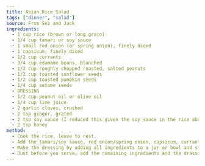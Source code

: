 ```yaml
---
title: Asian Rice Salad
tags: ["dinner", "salad"]
source: From Sez and Jack
ingredients:
  - 1 cup rice (brown or long grain)
  - 1/4 cup tamari or soy sauce
  - 1 small red onion (or spring onion), finely diced
  - 1 capsicum, finely diced
  - 1/2 cup currants
  - 3/4 cup edamame beans, blanched
  - 1/2 cup roughly chopped roasted, salted peanuts
  - 1/2 cup toasted sunflower seeds
  - 1/2 cup toasted pumpkin seeds
  - 1/4 cup sesame seeds
  - DRESSING
  - 1/2 cup peanut oil or olive oil
  - 1/4 cup lime juice
  - 2 garlic cloves, crushed
  - 2 tsp ginger, grated
  - 2 tsp soy sauce (I reduced this given the soy sauce in the rice above) 
  - 2 tsp honey
method:
  - Cook the rice, leave to rest.
  - Add the tamari/soy sauce, red onion/spring onion, capsicum, currants and edamame beans. Stir well then leave to sit for at least 2 hours, ideally overnight. 
  - Make the dressing by adding all ingredients to a jar or bowl and stirring. Season. Keep in the fridge until ready to go.
  - Just before you serve, add the remaining ingredients and the dressing, season if needed, and serve. 
---
```

